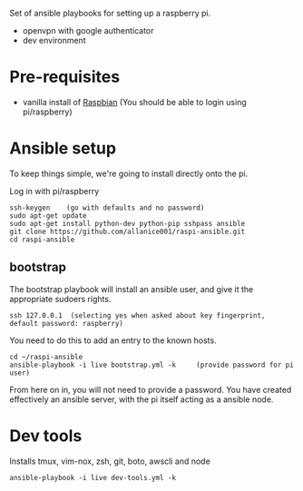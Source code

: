 Set of ansible playbooks for setting up a raspberry pi.

* openvpn with google authenticator
* dev environment

# Pre-requisites
* vanilla install of [Raspbian](http://downloads.raspberrypi.org/raspbian_latest)  (You should be able to login using pi/raspberry)


# Ansible setup
To keep things simple, we're going to install directly onto the pi.

Log in with pi/raspberry

    ssh-keygen    (go with defaults and no password)
    sudo apt-get update
    sudo apt-get install python-dev python-pip sshpass ansible
    git clone https://github.com/allanice001/raspi-ansible.git
    cd raspi-ansible


## bootstrap

The bootstrap playbook will install an ansible user, and give it the appropriate sudoers rights.

    ssh 127.0.0.1  (selecting yes when asked about key fingerprint, default password: raspberry)

You need to do this to add an entry to the known hosts.

    cd ~/raspi-ansible
    ansible-playbook -i live bootstrap.yml -k     (provide password for pi user)

From here on in, you will not need to provide a password.  You have created effectively an ansible server, with the pi itself acting as a ansible node.



# Dev tools

Installs tmux, vim-nox, zsh, git, boto, awscli and node

    ansible-playbook -i live dev-tools.yml -k
